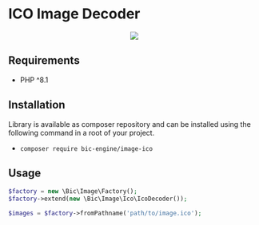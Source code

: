 # ICO Image Decoder

<p align="center">
    <a href="https://github.com/BicEngine/ImageIco/actions"><img src="https://github.com/BicEngine/ImageIco/workflows/build/badge.svg"></a>
</p>

## Requirements

- PHP ^8.1

## Installation

Library is available as composer repository and can be installed using the 
following command in a root of your project.

- `composer require bic-engine/image-ico`

## Usage

```php
$factory = new \Bic\Image\Factory();
$factory->extend(new \Bic\Image\Ico\IcoDecoder());

$images = $factory->fromPathname('path/to/image.ico');
```
